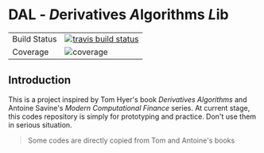 # DAL - *D*erivatives *A*lgorithms *L*ib

<table>
<tr>
  <td>Build Status</td>
  <td>
    <a href="https://travis-ci.org/alpha-miner/Finance-Python">
    <img src="https://travis-ci.org/wegamekinglc/dal.svg?branch=master" alt="travis build status" />
    </a>
  </td>
</tr>
<tr>
  <td>Coverage</td>
  <td><img src="https://coveralls.io/repos/wegamekinglc/dal/badge.svg?branch=master" alt="coverage" /></td>
</tr>
</table>


## Introduction

This is a project inspired by Tom Hyer's book *Derivatives Algorithms* and Antoine Savine's *Modern Computational Finance* series. At current stage, this codes repository is simply for prototyping and practice. Don't use them in serious situation.

> Some codes are directly copied from Tom and Antoine's books 
